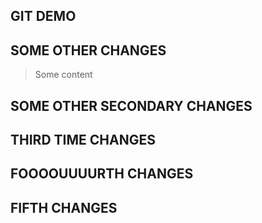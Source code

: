## GIT DEMO
 
## SOME OTHER CHANGES

> Some content

## SOME OTHER SECONDARY CHANGES

## THIRD TIME CHANGES

## FOOOOUUUURTH CHANGES

## FIFTH CHANGES